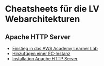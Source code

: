 # Cheatsheets für die LV Webarchitekturen

## Apache HTTP Server

- [Einstieg in das AWS Academy Learner Lab](learner-lab.md)
- [Hinzufügen einer EC-Instanz](creating-ec-instance.md)
- [Installation Apache HTTP Server](installing-http-server.md)
